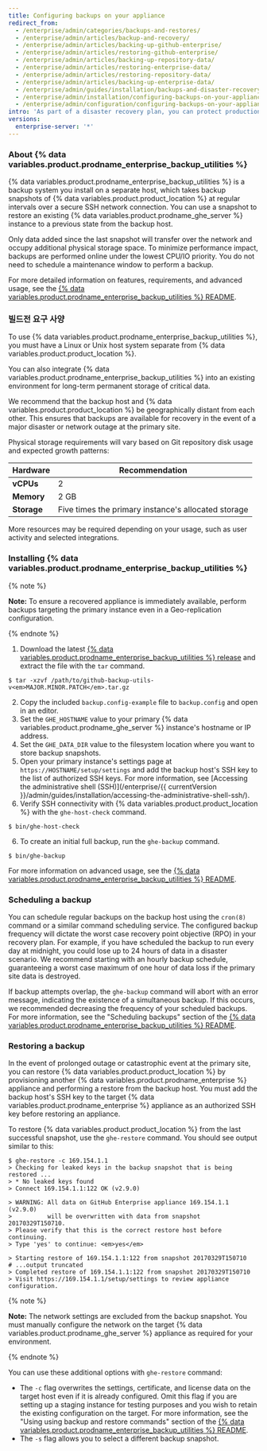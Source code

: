 ```yaml
---
title: Configuring backups on your appliance
redirect_from:
  - /enterprise/admin/categories/backups-and-restores/
  - /enterprise/admin/articles/backup-and-recovery/
  - /enterprise/admin/articles/backing-up-github-enterprise/
  - /enterprise/admin/articles/restoring-github-enterprise/
  - /enterprise/admin/articles/backing-up-repository-data/
  - /enterprise/admin/articles/restoring-enterprise-data/
  - /enterprise/admin/articles/restoring-repository-data/
  - /enterprise/admin/articles/backing-up-enterprise-data/
  - /enterprise/admin/guides/installation/backups-and-disaster-recovery/
  - /enterprise/admin/installation/configuring-backups-on-your-appliance
  - /enterprise/admin/configuration/configuring-backups-on-your-appliance
intro: 'As part of a disaster recovery plan, you can protect production data on {% data variables.product.product_location %} by configuring automated backups.'
versions:
  enterprise-server: '*'
---
```


### About {% data variables.product.prodname_enterprise_backup_utilities %}

{% data variables.product.prodname_enterprise_backup_utilities %} is a backup system you install on a separate host, which takes backup snapshots of {% data variables.product.product_location %} at regular intervals over a secure SSH network connection. You can use a snapshot to restore an existing {% data variables.product.prodname_ghe_server %} instance to a previous state from the backup host.

Only data added since the last snapshot will transfer over the network and occupy additional physical storage space. To minimize performance impact, backups are performed online under the lowest CPU/IO priority. You do not need to schedule a maintenance window to perform a backup.

For more detailed information on features, requirements, and advanced usage, see the [{% data variables.product.prodname_enterprise_backup_utilities %} README](https://github.com/github/backup-utils#readme).

### 빌드전 요구 사양

To use {% data variables.product.prodname_enterprise_backup_utilities %}, you must have a Linux or Unix host system separate from {% data variables.product.product_location %}.

You can also integrate {% data variables.product.prodname_enterprise_backup_utilities %} into an existing environment for long-term permanent storage of critical data.

We recommend that the backup host and {% data variables.product.product_location %} be geographically distant from each other. This ensures that backups are available for recovery in the event of a major disaster or network outage at the primary site.

Physical storage requirements will vary based on Git repository disk usage and expected growth patterns:

| Hardware    | Recommendation                                      |
| ----------- | --------------------------------------------------- |
| **vCPUs**   | 2                                                   |
| **Memory**  | 2 GB                                                |
| **Storage** | Five times the primary instance's allocated storage |

More resources may be required depending on your usage, such as user activity and selected integrations.

### Installing {% data variables.product.prodname_enterprise_backup_utilities %}

{% note %}

**Note:** To ensure a recovered appliance is immediately available, perform backups targeting the primary instance even in a Geo-replication configuration.

{% endnote %}

1. Download the latest [{% data variables.product.prodname_enterprise_backup_utilities %} release](https://github.com/github/backup-utils/releases) and extract the file with the `tar` command.
  ```shell
  $ tar -xzvf /path/to/github-backup-utils-v<em>MAJOR.MINOR.PATCH</em>.tar.gz     
  ```
2. Copy the included `backup.config-example` file to `backup.config` and open in an editor.
3. Set the `GHE_HOSTNAME` value to your primary {% data variables.product.prodname_ghe_server %} instance's hostname or IP address.
4. Set the `GHE_DATA_DIR` value to the filesystem location where you want to store backup snapshots.
5. Open your primary instance's settings page at `https://HOSTNAME/setup/settings` and add the backup host's SSH key to the list of authorized SSH keys. For more information, see [Accessing the administrative shell (SSH)](/enterprise/{{ currentVersion }}/admin/guides/installation/accessing-the-administrative-shell-ssh/).
5. Verify SSH connectivity with {% data variables.product.product_location %} with the `ghe-host-check` command.
  ```shell
  $ bin/ghe-host-check        
  ```
  6. To create an initial full backup, run the `ghe-backup` command.
  ```shell
  $ bin/ghe-backup        
  ```

For more information on advanced usage, see the [{% data variables.product.prodname_enterprise_backup_utilities %} README](https://github.com/github/backup-utils#readme).

### Scheduling a backup

You can schedule regular backups on the backup host using the `cron(8)` command or a similar command scheduling service. The configured backup frequency will dictate the worst case recovery point objective (RPO) in your recovery plan. For example, if you have scheduled the backup to run every day at midnight, you could lose up to 24 hours of data in a disaster scenario. We recommend starting with an hourly backup schedule, guaranteeing a worst case maximum of one hour of data loss if the primary site data is destroyed.

If backup attempts overlap, the `ghe-backup` command will abort with an error message, indicating the existence of a simultaneous backup. If this occurs, we recommended decreasing the frequency of your scheduled backups. For more information, see the "Scheduling backups" section of the [{% data variables.product.prodname_enterprise_backup_utilities %} README](https://github.com/github/backup-utils#scheduling-backups).

### Restoring a backup

In the event of prolonged outage or catastrophic event at the primary site, you can restore {% data variables.product.product_location %} by provisioning another {% data variables.product.prodname_enterprise %} appliance and performing a restore from the backup host. You must add the backup host's SSH key to the target {% data variables.product.prodname_enterprise %} appliance as an authorized SSH key before restoring an appliance.

To restore {% data variables.product.product_location %} from the last successful snapshot, use the `ghe-restore` command. You should see output similar to this:

```shell
$ ghe-restore -c 169.154.1.1
> Checking for leaked keys in the backup snapshot that is being restored ...
> * No leaked keys found
> Connect 169.154.1.1:122 OK (v2.9.0)

> WARNING: All data on GitHub Enterprise appliance 169.154.1.1 (v2.9.0)
>          will be overwritten with data from snapshot 20170329T150710.
> Please verify that this is the correct restore host before continuing.
> Type 'yes' to continue: <em>yes</em>

> Starting restore of 169.154.1.1:122 from snapshot 20170329T150710
# ...output truncated
> Completed restore of 169.154.1.1:122 from snapshot 20170329T150710
> Visit https://169.154.1.1/setup/settings to review appliance configuration.
```

{% note %}

**Note:** The network settings are excluded from the backup snapshot. You must manually configure the network on the target {% data variables.product.prodname_ghe_server %} appliance as required for your environment.

{% endnote %}

You can use these additional options with `ghe-restore` command:
- The `-c` flag overwrites the settings, certificate, and license data on the target host even if it is already configured. Omit this flag if you are setting up a staging instance for testing purposes and you wish to retain the existing configuration on the target. For more information, see the "Using using backup and restore commands" section of the [{% data variables.product.prodname_enterprise_backup_utilities %} README](https://github.com/github/backup-utils#using-the-backup-and-restore-commands).
- The `-s` flag allows you to select a different backup snapshot.
  
